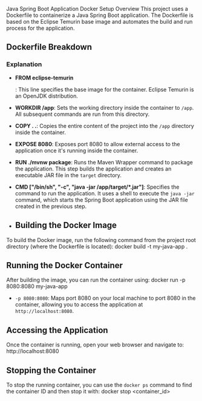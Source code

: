 Java Spring Boot Application Docker Setup
Overview
This project uses a Dockerfile to containerize a Java Spring Boot application. The Dockerfile is based on the Eclipse Temurin base image and automates the build and run process for the application.

## Dockerfile Breakdown
### Explanation

- **FROM eclipse-temurin**
    
    : This line specifies the base image for the container. Eclipse Temurin is an OpenJDK distribution.
    
- **WORKDIR /app**: Sets the working directory inside the container to `/app`. All subsequent commands are run from this directory.
    
- **COPY . .**: Copies the entire content of the project into the `/app` directory inside the container.
    
- **EXPOSE 8080**: Exposes port 8080 to allow external access to the application once it's running inside the container.
    
- **RUN ./mvnw package**: Runs the Maven Wrapper command to package the application. This step builds the application and creates an executable JAR file in the `target` directory.
    
- **CMD ["/bin/sh", "-c", "java -jar /app/target/*.jar"]**: Specifies the command to run the application. It uses a shell to execute the `java -jar` command, which starts the Spring Boot application using the JAR file created in the previous step.
- ## Building the Docker Image

To build the Docker image, run the following command from the project root directory (where the Dockerfile is located):
docker build -t my-java-app .

## Running the Docker Container
After building the image, you can run the container using:
docker run -p 8080:8080 my-java-app
- `-p 8080:8080`: Maps port 8080 on your local machine to port 8080 in the container, allowing you to access the application at `http://localhost:8080`.
## Accessing the Application

Once the container is running, open your web browser and navigate to:
http://localhost:8080

## Stopping the Container

To stop the running container, you can use the `docker ps` command to find the container ID and then stop it with:
docker stop <container_id>
